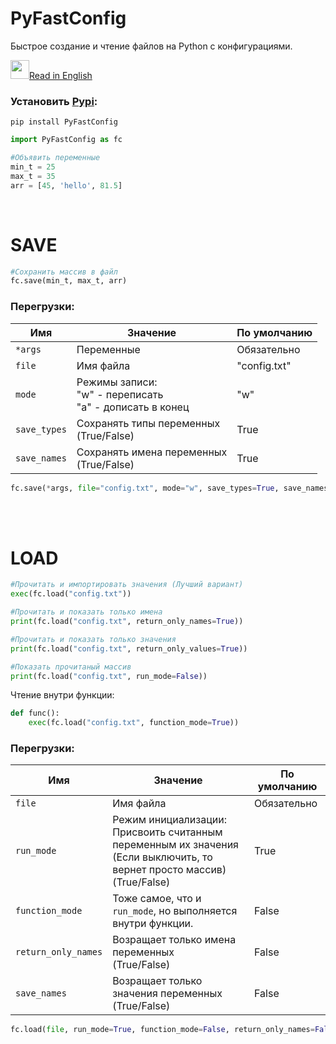 # PyFastConfig
Быстрое создание и чтение файлов на Python с конфигурациями.

<a href="README.md"><img src="https://emojio.ru/images/twitter-64/1f1fa-1f1f8.png" width="30" height="30"></img>Read in English</a>

### Установить <a href="https://pypi.org/project/PyFastConfig/">Pypi</a>:
```
pip install PyFastConfig
```

```Python
import PyFastConfig as fc

#Объявить переменные
min_t = 25
max_t = 35
arr = [45, 'hello', 81.5]
```
</br>

# SAVE
```Python
#Сохранить массив в файл
fc.save(min_t, max_t, arr)
```

### Перегрузки: </br>

<table>
  <thead>
  <tr>       <th align="center">Имя</th>       <th align="center">Значение</th>       <th align="center">По умолчанию</th></tr>
  </thead>
  
  <tr><td>   <code>*args</code></td>           <td>Переменные</td>                                                       <td>Обязательно</td></tr>
  <tr><td>   <code>file</code></td>            <td>Имя файла</td>                                                        <td>"config.txt"</td></tr>
  <tr><td>   <code>mode</code></td>            <td>Режимы записи:<br/>"w" - переписать<br/>"a" - дописать в конец</td>   <td>"w"</td></tr>
  <tr><td>   <code>save_types</code></td>      <td>Сохранять типы переменных<br/>(True/False)</td>                       <td>True</td></tr>
  <tr><td>   <code>save_names</code></td>      <td>Сохранять имена переменных<br/>(True/False)</td>                      <td>True</td></tr>
</table>

```Python
fc.save(*args, file="config.txt", mode="w", save_types=True, save_names=True)
```

</br></br>

# LOAD
```Python
#Прочитать и импортировать значения (Лучший вариант)
exec(fc.load("config.txt"))

#Прочитать и показать только имена
print(fc.load("config.txt", return_only_names=True))

#Прочитать и показать только значения
print(fc.load("config.txt", return_only_values=True))

#Показать прочитаный массив
print(fc.load("config.txt", run_mode=False))
```
Чтение внутри функции:
```Python
def func():
    exec(fc.load("config.txt", function_mode=True))
```

### Перегрузки: </br>

<table>
  <thead>
  <tr>       <th align="center">Имя</th>             <th align="center">Значение</th>                                      <th align="center">По умолчанию</th></tr>
  </thead>
  
  <tr><td>   <code>file</code></td>                  <td>Имя файла</td>                                                    <td>Обязательно</td></tr>
  <tr><td>   <code>run_mode</code></td>              <td>Режим инициализации:<br/>Присвоить считанным переменным их значения<br/>(Если выключить, то вернет просто массив)<br/>(True/False)</td>   <td>True</td></tr>
  <tr><td>   <code>function_mode</code></td>    <td>Тоже самое, что и <code>run_mode</code>, но выполняется внутри функции.</td>   <td>False</td></tr>
  <tr><td>   <code>return_only_names</code></td>     <td>Возращает только имена переменных<br/>(True/False)</td>           <td>False</td></tr>
  <tr><td>   <code>save_names</code></td>            <td>Возращает только значения переменных<br/>(True/False)</td>        <td>False</td></tr>
</table>


```Python
fc.load(file, run_mode=True, function_mode=False, return_only_names=False, return_only_values=False)
```
